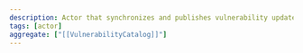 ```yaml
---
description: Actor that synchronizes and publishes vulnerability updates from external sources.
tags: [actor]
aggregate: ["[[VulnerabilityCatalog]]"]
---
```


